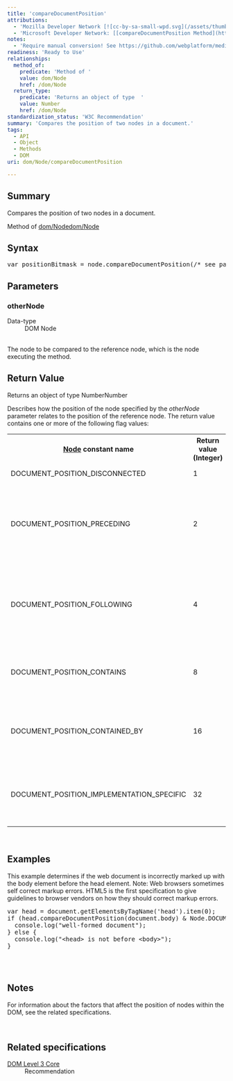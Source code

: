 ```yaml
---
title: 'compareDocumentPosition'
attributions:
  - 'Mozilla Developer Network [![cc-by-sa-small-wpd.svg](/assets/thumb/8/8c/cc-by-sa-small-wpd.svg/120px-cc-by-sa-small-wpd.svg.png)](http://creativecommons.org/licenses/by-sa/3.0/us/): [[Node.compareDocumentPosition](https://developer.mozilla.org/en-US/docs/Web/API/Node.compareDocumentPosition) Article]'
  - 'Microsoft Developer Network: [[compareDocumentPosition Method](http://msdn.microsoft.com/en-us/library/ie/ff975125(v=vs.85).aspx) Article]'
notes:
  - 'Require manual conversion! See https://github.com/webplatform/mediawiki-conversion/issues/24'
readiness: 'Ready to Use'
relationships:
  method_of:
    predicate: 'Method of '
    value: dom/Node
    href: /dom/Node
  return_type:
    predicate: 'Returns an object of type  '
    value: Number
    href: /dom/Node
standardization_status: 'W3C Recommendation'
summary: 'Compares the position of two nodes in a document.'
tags:
  - API
  - Object
  - Methods
  - DOM
uri: dom/Node/compareDocumentPosition

---
```

<p>
</p>
<h2>Summary</h2>
<p>
Compares the position of two nodes in a document.</p><p>Method of <a href="/dom/Node">dom/Node</a><a href="/dom/Node">dom/Node</a>
</p>
<h2>Syntax</h2>
<pre class="js">
var positionBitmask = node.compareDocumentPosition(/* see parameter list */);
</pre>
<h2>Parameters</h2>
<h3>otherNode</h3>
<dl><dt> Data-type</dt>
<dd> DOM Node</dd></dl><p><br/>
The node to be compared to the reference node, which is the node executing the method.
</p>
<h2>Return Value</h2>
<p>Returns an object of type  NumberNumber
</p><p>Describes how the position of the node specified by the <i>otherNode</i> parameter relates to the position of the reference node. The return value contains one or more of the following flag values:
</p>
<table class="wikitable"><tr><th><a href="/dom/Node">Node</a> constant name
</th>
<th>Return value (Integer)
</th>
<th>Return value (Hexadecimal)
</th>
<th>Description
</th></tr><tr><td>DOCUMENT_POSITION_DISCONNECTED
</td>
<td>1
</td>
<td>0x01
</td>
<td>The nodes are disconnected.
</td></tr><tr><td>DOCUMENT_POSITION_PRECEDING
</td>
<td>2
</td>
<td>0x02
</td>
<td>The position of the node specified by the otherNode parameter precedes the position of the reference node.
</td></tr><tr><td>DOCUMENT_POSITION_FOLLOWING
</td>
<td>4
</td>
<td>0x04
</td>
<td>The position of the node specified by the otherNode parameter follows the position of the reference node.
</td></tr><tr><td>DOCUMENT_POSITION_CONTAINS
</td>
<td>8
</td>
<td>0x08
</td>
<td>The reference node contains the node specified by the otherNode parameter.
</td></tr><tr><td>DOCUMENT_POSITION_CONTAINED_BY
</td>
<td>16
</td>
<td>0x10
</td>
<td>The node specified by the otherNode parameter contains the reference node.
</td></tr><tr><td>DOCUMENT_POSITION_IMPLEMENTATION_SPECIFIC
</td>
<td>32
</td>
<td>0x20
</td>
<td>The node positions depend on the DOM implementation and cannot be compared.
</td></tr></table><p> 
</p>
<h2>Examples</h2>
<p>This example determines if the web document is incorrectly marked up with the body element before the head element.
Note: Web browsers sometimes self correct markup errors. HTML5 is the first specification to give guidelines to browser vendors on how they should correct markup errors.
</p>
<div class="example">
<pre class="html">
var head = document.getElementsByTagName('head').item(0);
if (head.compareDocumentPosition(document.body) &amp; Node.DOCUMENT_POSITION_FOLLOWING) {
  console.log("well-formed document");
} else {
  console.log("&lt;head&gt; is not before &lt;body&gt;");
}

</pre>
<p><br/></p>
</div>
<h2>Notes</h2>
<p>For information about the factors that affect the position of nodes within the DOM, see the related specifications.
</p><p><br/></p>
<h2>Related specifications</h2>

<dl><dt><a rel="nofollow" class="external text" href="http://www.w3.org/TR/DOM-Level-3-Core/">DOM Level 3 Core</a></dt>
  <dd>Recommendation</dd>
</dl>
